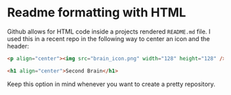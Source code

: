 # Readme formatting with HTML

Github allows for HTML code inside a projects rendered `README.md` file.
I used this in a recent repo in the following way to center an icon and the header:

```html
<p align="center"><img src="brain_icon.png" width="128" height="128" /></p>

<h1 align="center">Second Brain</h1>
```

Keep this option in mind whenever you want to create a pretty repository.
